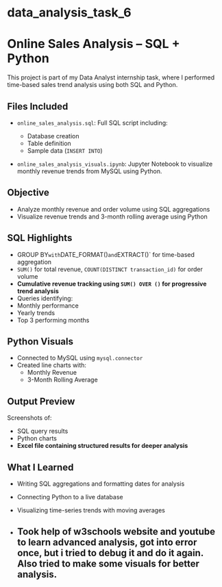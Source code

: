 # data_analysis_task_6

# Online Sales Analysis – SQL + Python

This project is part of my Data Analyst internship task, where I performed time-based sales trend analysis using both SQL and Python.

## Files Included

- `online_sales_analysis.sql`: Full SQL script including:
  - Database creation
  - Table definition
  - Sample data (`INSERT INTO`)

- `online_sales_analysis_visuals.ipynb`: Jupyter Notebook to visualize monthly revenue trends from MySQL using Python.

## Objective

- Analyze monthly revenue and order volume using SQL aggregations
- Visualize revenue trends and 3-month rolling average using Python

## SQL Highlights

  - GROUP BY` with `DATE_FORMAT()` and `EXTRACT()` for time-based aggregation
  - `SUM()` for total revenue, `COUNT(DISTINCT transaction_id)` for order volume
  - **Cumulative revenue tracking using `SUM() OVER ()` for progressive trend analysis**
  - Queries identifying:  
   - Monthly performance  
   - Yearly trends  
   - Top 3 performing months 

## Python Visuals

- Connected to MySQL using `mysql.connector`
- Created line charts with:
  - Monthly Revenue
  - 3-Month Rolling Average

## Output Preview

Screenshots of:
- SQL query results
- Python charts
- **Excel file containing structured results for deeper analysis** 

## What I Learned

- Writing SQL aggregations and formatting dates for analysis
- Connecting Python to a live database
- Visualizing time-series trends with moving averages

- ## Took help of w3schools website and youtube to learn advanced analysis, got into error once, but i tried to debug it and do it again. Also tried to make some visuals for better analysis.
